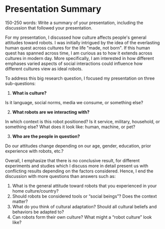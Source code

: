 # Presentation Summary
150-250 words: Write a summary of your presentation, including the discussion that followed your presentation.

For my presentation, I discussed how culture affects people's general attitudes toward robots. I was initially intrigued by the idea of the everlasting human quest across cultures for the life "made, not born". If this human quest has spanned across time, I am curious as to how it extends across cultures in modern day. More specifically, I am interested in how different emphases varied aspects of social interactions could influence how different cultures view as ideal robots.

To address this big research question, I focused my presentation on three sub-questions:
1. **What is culture?**

Is it language, social norms, media we consume, or something else?

2. **What robots are we interacting with?**

In which context is this robot positioned? Is it service, military, household, or something else? What does it look like: human, machine, or pet?

3. **Who are the people in question?**

Do our attitudes change depending on our age, gender, education, prior experience with robots, etc.?

Overall, I emphasize that there is no conclusive result, for different experiments and studies which I discuss more in detail present us with conflicting results depending on the factors considered. Hence, I end the discussion with more questions than answers such as:
1. What is the general attitude toward robots that you experienced in your home culture/country?
2. Should robots be considered tools or “social beings”? Does the context matter?
3. What do you think of cultural adaptation? Should all cultural beliefs and behaviors be adapted to?
4. Can robots form their own culture? What might a “robot culture” look like?
